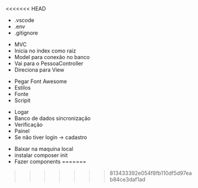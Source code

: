 <<<<<<< HEAD
<!-- # <?php
# define('HOST', 'localhost');
# define('USUARIO', 'root');
# define('SENHA', '');
# define('DB', 'login');

# $conexao = mysqli_connect(HOST, USUARIO, SENHA, DB) or die ('Não foi possível conectar');

## Mude na pasta (./Model/conexao)
 -->

<!-- Pastas extras -->
- .vscode
- .env
- .gitignore

<!-- --Rotas-- -->

- MVC
- Inicia no index como raiz
- Model para conexão no banco
- Vai para o PessoaController
- Direciona para View
 
 <!-- --Bootstrap-- -->

 - Pegar  Font Awesome
 - Estilos
 - Fonte
 - Scripit

<!-- --Login--  -->

- Logar
- Banco de dados sincronização
- Verificação 
- Painel
- Se nâo tiver login  -> cadastro 

<!-- --Composer-- -->

 - Baixar na maquina local
 - instalar composer init 
 - Fazer components
=======

>>>>>>> 813433392e054f8fb110df5d97eab84ce3daf1ad
